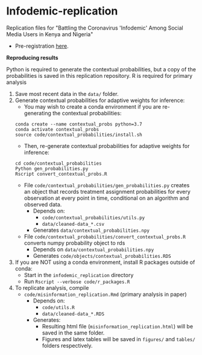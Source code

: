 # Infodemic-replication
Replication files for "Battling the Coronavirus 'Infodemic' Among Social Media Users in Kenya and Nigeria"

- Pre-registration [here](https://osf.io/wbvyk/?view_only=9db136c1387d4292abad22481e4935ae). 
  
**Reproducing results**

Python is required to generate the contextual probabilities, but a copy of the probabilities is saved in this replication repository. 
R is required for primary analysis

1. Save most recent data in the `data/` folder.
2. Generate contextual probabilities for adaptive weights for inference:
   + You may wish to create a conda environment if you are re-generating the contextual probabilities:
    ```
    conda create --name contextual_probs python=3.7
    conda activate contextual_probs
    source code/contextual_probabilities/install.sh    
    ```
   + Then, re-generate contextual probabilities for adaptive weights for inference:
    ```
    cd code/contextual_probabilities
    Python gen_probabilities.py
    Rscript convert_contextual_probs.R
    ```
   + File `code/contextual_probabilities/gen_probabilities.py` creates an object that records treatment assignment probabilities for every observation at every point in time, conditional on an algorithm and observed data. 
      - Depends on: 
        - `code/contextual_probabilities/utils.py` 
        - `data/cleaned-data_*.csv`
      - Generates `data/contextual_probabilities.npy`
   + File `code/contextual_probabilities/convert_contextual_probs.R` converts numpy probability object to rds
      - Depends on `data/contextual_probabilities.npy`
      - Generates `code/objects/contextual_probabilities.RDS`
4. If you are NOT using a conda environment, install R packages outside of conda:
   + Start in the `infodemic_replication` directory
   + Run `Rscript --verbose code/r_packages.R`
5. To replicate analysis, compile
   + `code/misinformation_replication.Rmd` (primary analysis in paper)
      - Depends on:
         - `code/utils.R`
         - `data/cleaned-data_*.RDS`
      - Generates:
         + Resulting html file (`misinformation_replication.html`) will be saved in the same folder.
         + Figures and latex tables will be saved in `figures/` and `tables/` folders respectively.
